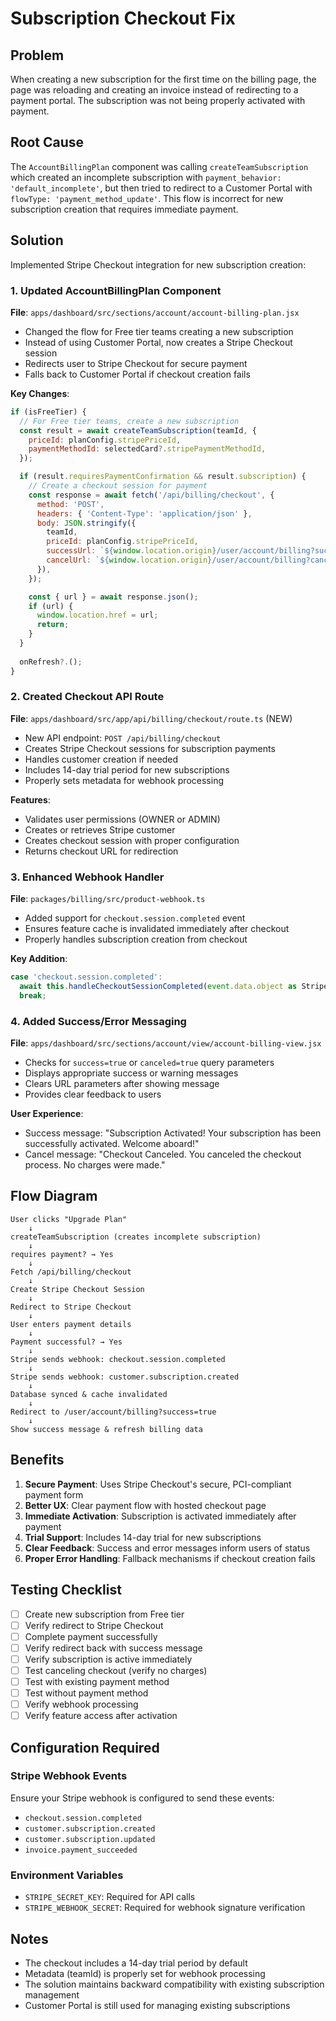 # Subscription Checkout Fix

## Problem
When creating a new subscription for the first time on the billing page, the page was reloading and creating an invoice instead of redirecting to a payment portal. The subscription was not being properly activated with payment.

## Root Cause
The `AccountBillingPlan` component was calling `createTeamSubscription` which created an incomplete subscription with `payment_behavior: 'default_incomplete'`, but then tried to redirect to a Customer Portal with `flowType: 'payment_method_update'`. This flow is incorrect for new subscription creation that requires immediate payment.

## Solution
Implemented Stripe Checkout integration for new subscription creation:

### 1. Updated AccountBillingPlan Component
**File**: `apps/dashboard/src/sections/account/account-billing-plan.jsx`

- Changed the flow for Free tier teams creating a new subscription
- Instead of using Customer Portal, now creates a Stripe Checkout session
- Redirects user to Stripe Checkout for secure payment
- Falls back to Customer Portal if checkout creation fails

**Key Changes**:
```javascript
if (isFreeTier) {
  // For Free tier teams, create a new subscription
  const result = await createTeamSubscription(teamId, {
    priceId: planConfig.stripePriceId,
    paymentMethodId: selectedCard?.stripePaymentMethodId,
  });

  if (result.requiresPaymentConfirmation && result.subscription) {
    // Create a checkout session for payment
    const response = await fetch('/api/billing/checkout', {
      method: 'POST',
      headers: { 'Content-Type': 'application/json' },
      body: JSON.stringify({
        teamId,
        priceId: planConfig.stripePriceId,
        successUrl: `${window.location.origin}/user/account/billing?success=true`,
        cancelUrl: `${window.location.origin}/user/account/billing?canceled=true`,
      }),
    });

    const { url } = await response.json();
    if (url) {
      window.location.href = url;
      return;
    }
  }
  
  onRefresh?.();
}
```

### 2. Created Checkout API Route
**File**: `apps/dashboard/src/app/api/billing/checkout/route.ts` (NEW)

- New API endpoint: `POST /api/billing/checkout`
- Creates Stripe Checkout sessions for subscription payments
- Handles customer creation if needed
- Includes 14-day trial period for new subscriptions
- Properly sets metadata for webhook processing

**Features**:
- Validates user permissions (OWNER or ADMIN)
- Creates or retrieves Stripe customer
- Creates checkout session with proper configuration
- Returns checkout URL for redirection

### 3. Enhanced Webhook Handler
**File**: `packages/billing/src/product-webhook.ts`

- Added support for `checkout.session.completed` event
- Ensures feature cache is invalidated immediately after checkout
- Properly handles subscription creation from checkout

**Key Addition**:
```typescript
case 'checkout.session.completed':
  await this.handleCheckoutSessionCompleted(event.data.object as Stripe.Checkout.Session);
  break;
```

### 4. Added Success/Error Messaging
**File**: `apps/dashboard/src/sections/account/view/account-billing-view.jsx`

- Checks for `success=true` or `canceled=true` query parameters
- Displays appropriate success or warning messages
- Clears URL parameters after showing message
- Provides clear feedback to users

**User Experience**:
- Success message: "Subscription Activated! Your subscription has been successfully activated. Welcome aboard!"
- Cancel message: "Checkout Canceled. You canceled the checkout process. No charges were made."

## Flow Diagram

```
User clicks "Upgrade Plan"
    ↓
createTeamSubscription (creates incomplete subscription)
    ↓
requires payment? → Yes
    ↓
Fetch /api/billing/checkout
    ↓
Create Stripe Checkout Session
    ↓
Redirect to Stripe Checkout
    ↓
User enters payment details
    ↓
Payment successful? → Yes
    ↓
Stripe sends webhook: checkout.session.completed
    ↓
Stripe sends webhook: customer.subscription.created
    ↓
Database synced & cache invalidated
    ↓
Redirect to /user/account/billing?success=true
    ↓
Show success message & refresh billing data
```

## Benefits

1. **Secure Payment**: Uses Stripe Checkout's secure, PCI-compliant payment form
2. **Better UX**: Clear payment flow with hosted checkout page
3. **Immediate Activation**: Subscription is activated immediately after payment
4. **Trial Support**: Includes 14-day trial for new subscriptions
5. **Clear Feedback**: Success and error messages inform users of status
6. **Proper Error Handling**: Fallback mechanisms if checkout creation fails

## Testing Checklist

- [ ] Create new subscription from Free tier
- [ ] Verify redirect to Stripe Checkout
- [ ] Complete payment successfully
- [ ] Verify redirect back with success message
- [ ] Verify subscription is active immediately
- [ ] Test canceling checkout (verify no charges)
- [ ] Test with existing payment method
- [ ] Test without payment method
- [ ] Verify webhook processing
- [ ] Verify feature access after activation

## Configuration Required

### Stripe Webhook Events
Ensure your Stripe webhook is configured to send these events:
- `checkout.session.completed`
- `customer.subscription.created`
- `customer.subscription.updated`
- `invoice.payment_succeeded`

### Environment Variables
- `STRIPE_SECRET_KEY`: Required for API calls
- `STRIPE_WEBHOOK_SECRET`: Required for webhook signature verification

## Notes

- The checkout includes a 14-day trial period by default
- Metadata (teamId) is properly set for webhook processing
- The solution maintains backward compatibility with existing subscription management
- Customer Portal is still used for managing existing subscriptions

